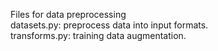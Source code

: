 Files for data preprocessing  
datasets.py: preprocess data into input formats.   
transforms.py: training data augmentation.  
